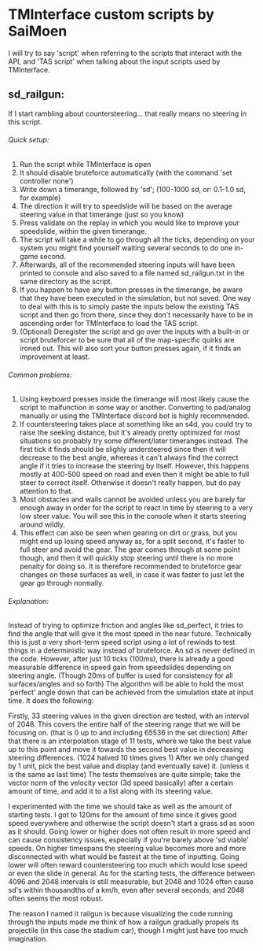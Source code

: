 # TMInterface custom scripts by SaiMoen

I will try to say 'script' when referring to the scripts that interact with the API, and 'TAS script' when talking about the input scripts used by TMInterface.

## sd_railgun:

If I start rambling about countersteering... that really means no steering in this script.

###### Quick setup:
1. Run the script while TMInterface is open
2. It should disable bruteforce automatically (with the command 'set controller none')
3. Write down a timerange, followed by 'sd'; (100-1000 sd, or: 0.1-1.0 sd, for example)
4. The direction it will try to speedslide will be based on the average steering value in that timerange (just so you know)
5. Press validate on the replay in which you would like to improve your speedslide, within the given timerange.
6. The script will take a while to go through all the ticks, depending on your system you might find yourself waiting several seconds to do one in-game second.
7. Afterwards, all of the recommended steering inputs will have been printed to console and also saved to a file named sd_railgun.txt in the same directory as the script.
8. If you happen to have any button presses in the timerange, be aware that they have been executed in the simulation, but not saved. One way to deal with this is to simply paste the inputs below the existing TAS script and then go from there, since they don't necessarily have to be in ascending order for TMInterface to load the TAS script.
9. (Optional) Deregister the script and go over the inputs with a built-in or script bruteforcer to be sure that all of the map-specific quirks are ironed out. This will also sort your button presses again, if it finds an improvement at least.

###### Common problems:
1. Using keyboard presses inside the timerange will most likely cause the script to malfunction in some way or another. Converting to pad/analog manually or using the TMInterface discord bot is highly recommended.
2. If countersteering takes place at something like an s4d, you could try to raise the seeking distance, but it's already pretty optimized for most situations so probably try some different/later timeranges instead. The first tick it finds should be slighly understeered since then it will decrease to the best angle, whereas it can't always find the correct angle if it tries to increase the steering by itself. However, this happens mostly at 400-500 speed on road and even then it might be able to full steer to correct itself. Otherwise it doesn't really happen, but do pay attention to that.
3. Most obstacles and walls cannot be avoided unless you are barely far enough away in order for the script to react in time by steering to a very low steer value. You will see this in the console when it starts steering around wildly.
4. This effect can also be seen when gearing on dirt or grass, but you might end up losing speed anyway as, for a split second, it's faster to full steer and avoid the gear. The gear comes through at some point though, and then it will quickly stop steering until there is no more penalty for doing so. It is therefore recommended to bruteforce gear changes on these surfaces as well, in case it was faster to just let the gear go through normally.

###### Explanation:
Instead of trying to optimize friction and angles like sd_perfect, it tries to find the angle that will give it the most speed in the near future.
Technically this is just a very short-term speed script using a lot of rewinds to test things in a deterministic way instead of bruteforce.
An sd is never defined in the code. However, after just 10 ticks (100ms), there is already a good measurable difference in speed gain from speedslides depending on steering angle. (Though 20ms of buffer is used for consistency for all surfaces/angles and so forth)
The algorithm will be able to hold the most 'perfect' angle down that can be achieved from the simulation state at input time. It does the following:

Firstly, 33 steering values in the given direction are tested, with an interval of 2048. This covers the entire half of the steering range that we will be focusing on. (that is 0 up to and including 65536 in the set direction)
After that there is an interpolation stage of 11 tests, where we take the best value up to this point and move it towards the second best value in decreasing steering differences. (1024 halved 10 times gives 1)
After we only changed by 1 unit, pick the best value and display (and eventually save) it. (unless it is the same as last time)
The tests themselves are quite simple; take the vector norm of the velocity vector (3d speed basically) after a certain amount of time, and add it to a list along with its steering value.

I experimented with the time we should take as well as the amount of starting tests. I got to 120ms for the amount of time since it gives good speed everywhere and otherwise the script doesn't start a grass sd as soon as it should. Going lower or higher does not often result in more speed and can cause consistency issues, especially if you're barely above 'sd viable' speeds. On higher timespans the steering value becomes more and more disconnected with what would be fastest at the time of inputting. Going lower will often reward countersteering too much which would lose speed or even the slide in general. As for the starting tests, the difference between 4096 and 2048 intervals is still measurable, but 2048 and 1024 often cause sd's within thousandths of a km/h, even after several seconds, and 2048 often seems the most robust.

The reason I named it railgun is because visualizing the code running through the inputs made me think of how a railgun gradually propels its projectile (in this case the stadium car), though I might just have too much imagination.
